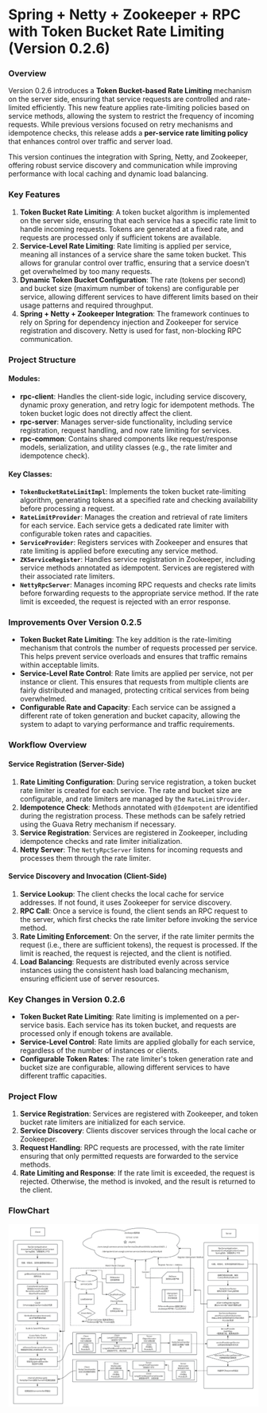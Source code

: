 # Spring + Netty + Zookeeper + RPC with Token Bucket Rate Limiting (Version 0.2.6)

### Overview

Version 0.2.6 introduces a **Token Bucket-based Rate Limiting** mechanism on the server side, ensuring that service requests are controlled and rate-limited efficiently. This new feature applies rate-limiting policies based on service methods, allowing the system to restrict the frequency of incoming requests. While previous versions focused on retry mechanisms and idempotence checks, this release adds a **per-service rate limiting policy** that enhances control over traffic and server load.

This version continues the integration with Spring, Netty, and Zookeeper, offering robust service discovery and communication while improving performance with local caching and dynamic load balancing.

### Key Features

1. **Token Bucket Rate Limiting**: A token bucket algorithm is implemented on the server side, ensuring that each service has a specific rate limit to handle incoming requests. Tokens are generated at a fixed rate, and requests are processed only if sufficient tokens are available.
2. **Service-Level Rate Limiting**: Rate limiting is applied per service, meaning all instances of a service share the same token bucket. This allows for granular control over traffic, ensuring that a service doesn't get overwhelmed by too many requests.
3. **Dynamic Token Bucket Configuration**: The rate (tokens per second) and bucket size (maximum number of tokens) are configurable per service, allowing different services to have different limits based on their usage patterns and required throughput.
4. **Spring + Netty + Zookeeper Integration**: The framework continues to rely on Spring for dependency injection and Zookeeper for service registration and discovery. Netty is used for fast, non-blocking RPC communication.

### Project Structure

#### Modules:

- **rpc-client**: Handles the client-side logic, including service discovery, dynamic proxy generation, and retry logic for idempotent methods. The token bucket logic does not directly affect the client.
- **rpc-server**: Manages server-side functionality, including service registration, request handling, and now rate limiting for services.
- **rpc-common**: Contains shared components like request/response models, serialization, and utility classes (e.g., the rate limiter and idempotence check).

#### Key Classes:

- **`TokenBucketRateLimitImpl`**: Implements the token bucket rate-limiting algorithm, generating tokens at a specified rate and checking availability before processing a request.
- **`RateLimitProvider`**: Manages the creation and retrieval of rate limiters for each service. Each service gets a dedicated rate limiter with configurable token rates and capacities.
- **`ServiceProvider`**: Registers services with Zookeeper and ensures that rate limiting is applied before executing any service method.
- **`ZKServiceRegister`**: Handles service registration in Zookeeper, including service methods annotated as idempotent. Services are registered with their associated rate limiters.
- **`NettyRpcServer`**: Manages incoming RPC requests and checks rate limits before forwarding requests to the appropriate service method. If the rate limit is exceeded, the request is rejected with an error response.

### Improvements Over Version 0.2.5

- **Token Bucket Rate Limiting**: The key addition is the rate-limiting mechanism that controls the number of requests processed per service. This helps prevent service overloads and ensures that traffic remains within acceptable limits.
- **Service-Level Rate Control**: Rate limits are applied per service, not per instance or client. This ensures that requests from multiple clients are fairly distributed and managed, protecting critical services from being overwhelmed.
- **Configurable Rate and Capacity**: Each service can be assigned a different rate of token generation and bucket capacity, allowing the system to adapt to varying performance and traffic requirements.

### Workflow Overview

#### **Service Registration (Server-Side)**

1. **Rate Limiting Configuration**: During service registration, a token bucket rate limiter is created for each service. The rate and bucket size are configurable, and rate limiters are managed by the `RateLimitProvider`.
2. **Idempotence Check**: Methods annotated with `@Idempotent` are identified during the registration process. These methods can be safely retried using the Guava Retry mechanism if necessary.
3. **Service Registration**: Services are registered in Zookeeper, including idempotence checks and rate limiter initialization.
4. **Netty Server**: The `NettyRpcServer` listens for incoming requests and processes them through the rate limiter.

#### **Service Discovery and Invocation (Client-Side)**

1. **Service Lookup**: The client checks the local cache for service addresses. If not found, it uses Zookeeper for service discovery.
2. **RPC Call**: Once a service is found, the client sends an RPC request to the server, which first checks the rate limiter before invoking the service method.
3. **Rate Limiting Enforcement**: On the server, if the rate limiter permits the request (i.e., there are sufficient tokens), the request is processed. If the limit is reached, the request is rejected, and the client is notified.
4. **Load Balancing**: Requests are distributed evenly across service instances using the consistent hash load balancing mechanism, ensuring efficient use of server resources.

### Key Changes in Version 0.2.6

- **Token Bucket Rate Limiting**: Rate limiting is implemented on a per-service basis. Each service has its token bucket, and requests are processed only if enough tokens are available.
- **Service-Level Control**: Rate limits are applied globally for each service, regardless of the number of instances or clients.
- **Configurable Token Rates**: The rate limiter's token generation rate and bucket size are configurable, allowing different services to have different traffic capacities.

### Project Flow

1. **Service Registration**: Services are registered with Zookeeper, and token bucket rate limiters are initialized for each service.
2. **Service Discovery**: Clients discover services through the local cache or Zookeeper.
3. **Request Handling**: RPC requests are processed, with the rate limiter ensuring that only permitted requests are forwarded to the service methods.
4. **Rate Limiting and Response**: If the rate limit is exceeded, the request is rejected. Otherwise, the method is invoked, and the result is returned to the client.

### FlowChart
![0.2.6 Process Chart](../img/0.2.6-process-chart.png)

